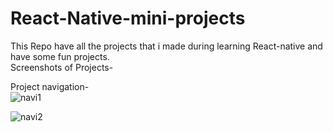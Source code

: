 # React-Native-mini-projects
This Repo have all the projects that i made during learning React-native and have some fun projects.<br>
Screenshots of Projects-

Project navigation-
<br>
![navi1](https://github.com/yogeshprakhar/React-Native-mini-projects/assets/122036443/8da2795b-2907-4b22-8a58-8c15ab2357dd)
<br>

![navi2](https://github.com/yogeshprakhar/React-Native-mini-projects/assets/122036443/f80ea794-4cee-4f26-ad0f-cd9b7f24dcf8)
